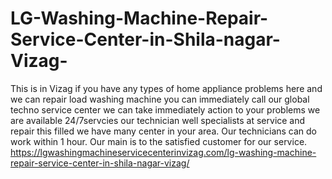 # LG-Washing-Machine-Repair-Service-Center-in-Shila-nagar-Vizag-
This is in Vizag if you have any types of home appliance problems here and we can repair  load washing machine you can immediately call our global techno service center we can take immediately action to your problems we are available 24/7servcies our technician well specialists at service and repair this filled we have many center in your area. Our technicians can do work within 1 hour. Our main is to the satisfied customer for our service. https://lgwashingmachineservicecenterinvizag.com/lg-washing-machine-repair-service-center-in-shila-nagar-vizag/
